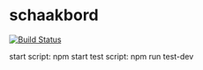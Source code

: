# schaakbord


[![Build Status](https://travis-ci.org/ThomasAndrewMacLean/schaakbord.svg?branch=master)](https://travis-ci.org/ThomasAndrewMacLean/schaakbord)


start script: npm start
test script: npm run test-dev
